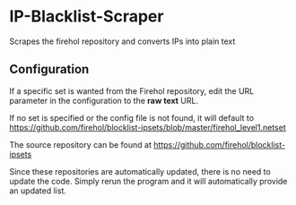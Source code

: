 # IP-Blacklist-Scraper
Scrapes the firehol repository and converts IPs into plain text

## **Configuration**

If a specific set is wanted from the Firehol repository, edit the URL parameter in the configuration to the **raw text** URL. 
 
If no set is specified or the config file is not found, it will default to https://github.com/firehol/blocklist-ipsets/blob/master/firehol_level1.netset

The source repository can be found at https://github.com/firehol/blocklist-ipsets

Since these repositories are automatically updated, there is no need to update the code. Simply rerun the program and it will automatically provide an updated list.
